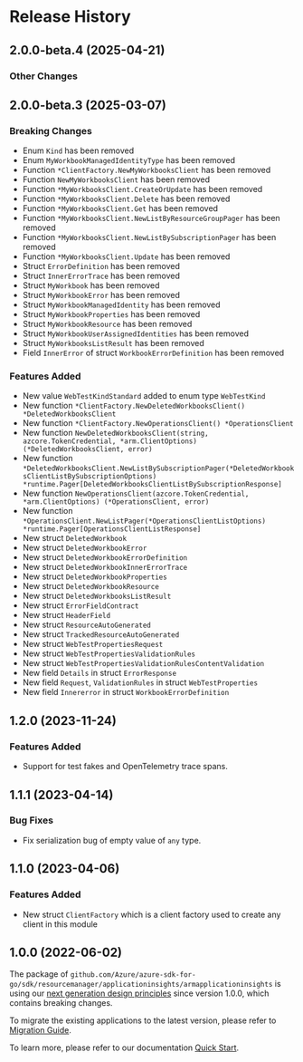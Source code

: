 # Release History

## 2.0.0-beta.4 (2025-04-21)
### Other Changes


## 2.0.0-beta.3 (2025-03-07)
### Breaking Changes

- Enum `Kind` has been removed
- Enum `MyWorkbookManagedIdentityType` has been removed
- Function `*ClientFactory.NewMyWorkbooksClient` has been removed
- Function `NewMyWorkbooksClient` has been removed
- Function `*MyWorkbooksClient.CreateOrUpdate` has been removed
- Function `*MyWorkbooksClient.Delete` has been removed
- Function `*MyWorkbooksClient.Get` has been removed
- Function `*MyWorkbooksClient.NewListByResourceGroupPager` has been removed
- Function `*MyWorkbooksClient.NewListBySubscriptionPager` has been removed
- Function `*MyWorkbooksClient.Update` has been removed
- Struct `ErrorDefinition` has been removed
- Struct `InnerErrorTrace` has been removed
- Struct `MyWorkbook` has been removed
- Struct `MyWorkbookError` has been removed
- Struct `MyWorkbookManagedIdentity` has been removed
- Struct `MyWorkbookProperties` has been removed
- Struct `MyWorkbookResource` has been removed
- Struct `MyWorkbookUserAssignedIdentities` has been removed
- Struct `MyWorkbooksListResult` has been removed
- Field `InnerError` of struct `WorkbookErrorDefinition` has been removed

### Features Added

- New value `WebTestKindStandard` added to enum type `WebTestKind`
- New function `*ClientFactory.NewDeletedWorkbooksClient() *DeletedWorkbooksClient`
- New function `*ClientFactory.NewOperationsClient() *OperationsClient`
- New function `NewDeletedWorkbooksClient(string, azcore.TokenCredential, *arm.ClientOptions) (*DeletedWorkbooksClient, error)`
- New function `*DeletedWorkbooksClient.NewListBySubscriptionPager(*DeletedWorkbooksClientListBySubscriptionOptions) *runtime.Pager[DeletedWorkbooksClientListBySubscriptionResponse]`
- New function `NewOperationsClient(azcore.TokenCredential, *arm.ClientOptions) (*OperationsClient, error)`
- New function `*OperationsClient.NewListPager(*OperationsClientListOptions) *runtime.Pager[OperationsClientListResponse]`
- New struct `DeletedWorkbook`
- New struct `DeletedWorkbookError`
- New struct `DeletedWorkbookErrorDefinition`
- New struct `DeletedWorkbookInnerErrorTrace`
- New struct `DeletedWorkbookProperties`
- New struct `DeletedWorkbookResource`
- New struct `DeletedWorkbooksListResult`
- New struct `ErrorFieldContract`
- New struct `HeaderField`
- New struct `ResourceAutoGenerated`
- New struct `TrackedResourceAutoGenerated`
- New struct `WebTestPropertiesRequest`
- New struct `WebTestPropertiesValidationRules`
- New struct `WebTestPropertiesValidationRulesContentValidation`
- New field `Details` in struct `ErrorResponse`
- New field `Request`, `ValidationRules` in struct `WebTestProperties`
- New field `Innererror` in struct `WorkbookErrorDefinition`


## 1.2.0 (2023-11-24)
### Features Added

- Support for test fakes and OpenTelemetry trace spans.


## 1.1.1 (2023-04-14)
### Bug Fixes

- Fix serialization bug of empty value of `any` type.

## 1.1.0 (2023-04-06)
### Features Added

- New struct `ClientFactory` which is a client factory used to create any client in this module


## 1.0.0 (2022-06-02)

The package of `github.com/Azure/azure-sdk-for-go/sdk/resourcemanager/applicationinsights/armapplicationinsights` is using our [next generation design principles](https://azure.github.io/azure-sdk/general_introduction.html) since version 1.0.0, which contains breaking changes.

To migrate the existing applications to the latest version, please refer to [Migration Guide](https://aka.ms/azsdk/go/mgmt/migration).

To learn more, please refer to our documentation [Quick Start](https://aka.ms/azsdk/go/mgmt).